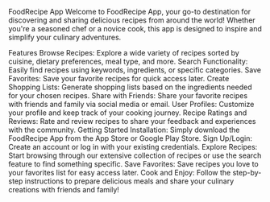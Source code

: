 
FoodRecipe App
Welcome to FoodRecipe App, your go-to destination for discovering and sharing delicious recipes from around the world! Whether you're a seasoned chef or a novice cook, this app is designed to inspire and simplify your culinary adventures.

Features
Browse Recipes: Explore a wide variety of recipes sorted by cuisine, dietary preferences, meal type, and more.
Search Functionality: Easily find recipes using keywords, ingredients, or specific categories.
Save Favorites: Save your favorite recipes for quick access later.
Create Shopping Lists: Generate shopping lists based on the ingredients needed for your chosen recipes.
Share with Friends: Share your favorite recipes with friends and family via social media or email.
User Profiles: Customize your profile and keep track of your cooking journey.
Recipe Ratings and Reviews: Rate and review recipes to share your feedback and experiences with the community.
Getting Started
Installation: Simply download the FoodRecipe App from the App Store or Google Play Store.
Sign Up/Login: Create an account or log in with your existing credentials.
Explore Recipes: Start browsing through our extensive collection of recipes or use the search feature to find something specific.
Save Favorites: Save recipes you love to your favorites list for easy access later.
Cook and Enjoy: Follow the step-by-step instructions to prepare delicious meals and share your culinary creations with friends and family!
